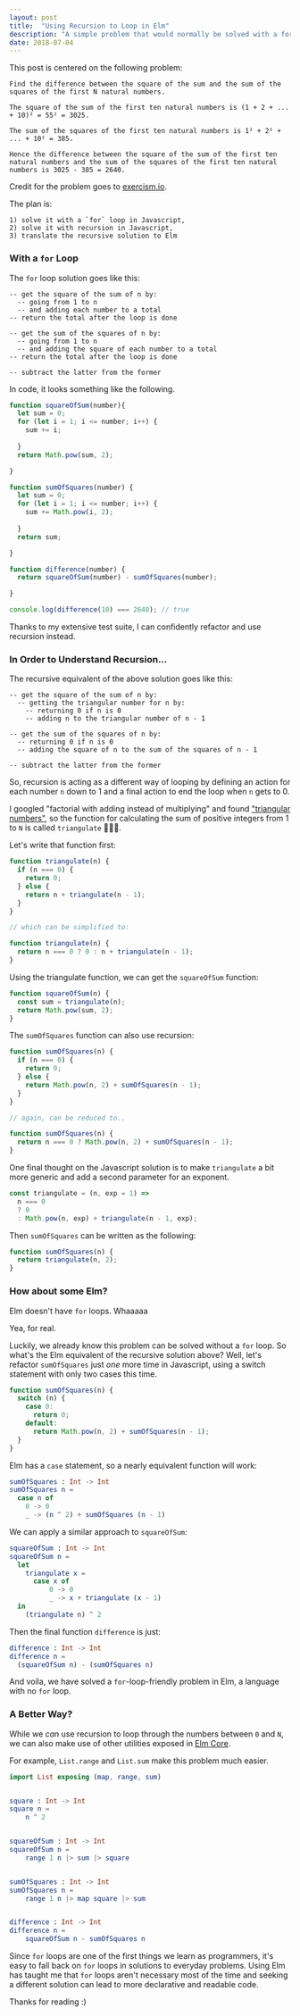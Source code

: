 ```yaml
---
layout: post
title:  "Using Recursion to Loop in Elm"
description: "A simple problem that would normally be solved with a for loop solved in Elm (a language with no for loop) using recursion."
date: 2018-07-04
---
```


This post is centered on the following problem: 

```
Find the difference between the square of the sum and the sum of the squares of the first N natural numbers.

The square of the sum of the first ten natural numbers is (1 + 2 + ... + 10)² = 55² = 3025.

The sum of the squares of the first ten natural numbers is 1² + 2² + ... + 10² = 385.

Hence the difference between the square of the sum of the first ten natural numbers and the sum of the squares of the first ten natural numbers is 3025 - 385 = 2640.
```

Credit for the problem goes to [exercism.io](exercism.io/exercises/elm/difference-of-squares/readme).

The plan is:   
```
1) solve it with a `for` loop in Javascript,   
2) solve it with recursion in Javascript,  
3) translate the recursive solution to Elm  
```

### With a `for` Loop 

The `for` loop solution goes like this:

```
-- get the square of the sum of n by:
  -- going from 1 to n
  -- and adding each number to a total
-- return the total after the loop is done

-- get the sum of the squares of n by:
  -- going from 1 to n
  -- and adding the square of each number to a total
-- return the total after the loop is done

-- subtract the latter from the former
```

In code, it looks something like the following. 

```javascript
function squareOfSum(number){
  let sum = 0;
  for (let i = 1; i <= number; i++) {
    sum += i;
  
  }
  return Math.pow(sum, 2);

}

function sumOfSquares(number) {
  let sum = 0;
  for (let i = 1; i <= number; i++) {
    sum += Math.pow(i, 2);
  
  }
  return sum;

}

function difference(number) {
  return squareOfSum(number) - sumOfSquares(number);

}

console.log(difference(10) === 2640); // true
```

Thanks to my extensive test suite, I can confidently refactor and use recursion instead.

### In Order to Understand Recursion...

The recursive equivalent of the above solution goes like this:

```
-- get the square of the sum of n by:
  -- getting the triangular number for n by:
    -- returning 0 if n is 0
    -- adding n to the triangular number of n - 1

-- get the sum of the squares of n by:
  -- returning 0 if n is 0
  -- adding the square of n to the sum of the squares of n - 1

-- subtract the latter from the former
```
So, recursion is acting as a different way of looping by defining an action for each number `n` down to 1 and a final action to end the loop when `n` gets to 0.

I googled "factorial with adding instead of multiplying" and found ["triangular numbers"](https://en.wikipedia.org/wiki/Triangular_number), so the function for calculating the sum of positive integers from 1 to `N` is called `triangulate` 🤷🏻‍♂️.

Let's write that function first:

```javascript
function triangulate(n) {
  if (n === 0) {
    return 0;
  } else {
    return n + triangulate(n - 1);
  }
}

// which can be simplified to:

function triangulate(n) {
  return n === 0 ? 0 : n + triangulate(n - 1);
}
```

Using the triangulate function, we can get the `squareOfSum` function: 

```javascript
function squareOfSum(n) {
  const sum = triangulate(n);
  return Math.pow(sum, 2);
}
```

The `sumOfSquares` function can also use recursion:

```javascript 
function sumOfSquares(n) {
  if (n === 0) {
    return 0;
  } else {
    return Math.pow(n, 2) + sumOfSquares(n - 1);
  }
}

// again, can be reduced to..

function sumOfSquares(n) {
  return n === 0 ? Math.pow(n, 2) + sumOfSquares(n - 1);
}
```

One final thought on the Javascript solution is to make `triangulate` a bit more generic and add a second parameter for an exponent.

```javascript
const triangulate = (n, exp = 1) => 
  n === 0
  ? 0
  : Math.pow(n, exp) + triangulate(n - 1, exp);
```

Then `sumOfSquares` can be written as the following:

```javascript
function sumOfSquares(n) {
  return triangulate(n, 2);
}
```



### How about some Elm?

Elm doesn't have `for` loops. Whaaaaa

Yea, for real.

Luckily, we already know this problem can be solved without a `for` loop. So what's the Elm equivalent of the recursive solution above? Well, let's refactor `sumOfSquares` just *one* more time in Javascript, using a switch statement with only two cases this time.

```javascript
function sumOfSquares(n) {
  switch (n) {
    case 0:
      return 0;
    default:
      return Math.pow(n, 2) + sumOfSquares(n - 1);
  }
}
```

Elm has a `case` statement, so a nearly equivalent function will work:

```elm
sumOfSquares : Int -> Int
sumOfSquares n =
  case n of
    0 -> 0
    _ -> (n ^ 2) + sumOfSquares (n - 1)
```

We can apply a similar approach to `squareOfSum`:

```elm
squareOfSum : Int -> Int
squareOfSum n = 
  let
    triangulate x =
      case x of
          0 -> 0
          _ -> x + triangulate (x - 1)
  in 
    (triangulate n) ^ 2
```

Then the final function `difference` is just:

```elm
difference : Int -> Int
difference n =
  (squareOfSum n) - (sumOfSquares n)
```

And voila, we have solved a `for`-loop-friendly problem in Elm, a language with no `for` loop. 

### A Better Way?

While we *can* use recursion to loop through the numbers between `0` and `N`, we can also make use of other utilities exposed in [Elm Core](http://package.elm-lang.org/packages/elm-lang/core/latest/).

For example, `List.range` and `List.sum` make this problem much easier.

```elm
import List exposing (map, range, sum)


square : Int -> Int
square n =
    n ^ 2


squareOfSum : Int -> Int
squareOfSum n =
    range 1 n |> sum |> square


sumOfSquares : Int -> Int
sumOfSquares n =
    range 1 n |> map square |> sum


difference : Int -> Int
difference n =
    squareOfSum n - sumOfSquares n
```

Since `for` loops are one of the first things we learn as programmers, it's easy to fall back on `for` loops in solutions to everyday problems. Using Elm has taught me that `for` loops aren't necessary most of the time and seeking a different solution can lead to more declarative and readable code.

Thanks for reading :)

